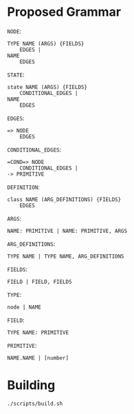 # Proposed Grammar

`NODE`:
```
TYPE NAME (ARGS) {FIELDS}
	EDGES |
NAME
	EDGES
```

`STATE`:
```
state NAME (ARGS) {FIELDS}
	CONDITIONAL_EDGES |
NAME
	EDGES
```

`EDGES`:
```
=> NODE
	EDGES
```

`CONDITIONAL_EDGES`:
```
=COND=> NODE
	CONDITIONAL_EDGES |
-> PRIMITIVE
```

`DEFINITION`:
```
class NAME (ARG_DEFINITIONS) {FIELDS}
	EDGES
```

`ARGS`:
```
NAME: PRIMITIVE | NAME: PRIMITIVE, ARGS
```

`ARG_DEFINITIONS`:
```
TYPE NAME | TYPE NAME, ARG_DEFINITIONS
```

`FIELDS`:
```
FIELD | FIELD, FIELDS
```

`TYPE`:
```
node | NAME
```

`FIELD`:
```
TYPE NAME: PRIMITIVE
```

`PRIMITIVE`:
```
NAME.NAME | [number]
```

# Building

```
./scripts/build.sh
```
